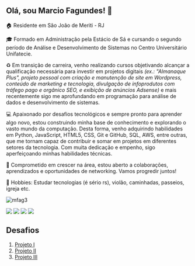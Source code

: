 ## **Olá, sou Marcio Fagundes!** 👋

🏠 Residente em São João de Meriti - RJ

🎓 Formado em Administração pela Estácio de Sá e cursando o segundo período de Análise e Desenvolvimento de Sistemas no Centro Universitário Unifatecie.

♻ Em transição de carreira, venho realizando cursos objetivando alcançar a qualificação necessária para investir em projetos digitais *(ex.: "Almanaque Plus", projeto pessoal com criação e manutenção de site em Wordpress, conteúdo de marketing e tecnologia, divulgação de infoprodutos com tráfego pago e orgânico SEO, e exibição de anúncios Adsense)* e mais recentemente sigo me aprofundando em programação para análise de dados e desenvolvimento de sistemas.

💻 Apaixonado por desafios tecnológicos e sempre pronto para aprender algo novo, estou construindo minha base de conhecimento e explorando o vasto mundo da computação. Desta forma, venho adquirindo habilidades em Python, JavaScript, HTML5, CSS, Git e GitHub, SQL, AWS, entre outras, que me tornam capaz de contribuir e somar em projetos em diferentes setores da tecnologia. Com muita dedicação e empenho, sigo aperfeiçoando minhas habilidades técnicas. 

🚀 Comprometido em crescer na área, estou aberto a colaborações, aprendizados e oportunidades de networking. Vamos progredir juntos!

🎨 Hobbies: Estudar tecnologias (é sério rs), violão, caminhadas, passeios, igreja etc.

![mfag3](https://github.com/marciofag/ciencia-de-dados-compass-uol/assets/145873508/0840ad85-c735-480b-8143-c9f91e0374ca)
<div> 
  <a href="https://www.linkedin.com/in/marciofag" target="_blank"><img src="https://img.shields.io/badge/-LinkedIn-%230077B5?style=for-the-badge&logo=linkedin&logoColor=white" target="_blank"></a> 
  <a href="https://instagram.com/marciofag" target="_blank"><img src="https://img.shields.io/badge/-Instagram-%23E4405F?style=for-the-badge&logo=instagram&logoColor=white" target="_blank"></a>
  <a href="https://facebook.com/marciofag" target="_blank"><img src="https://img.shields.io/badge/Facebook-1877F2?style=for-the-badge&logo=facebook&logoColor=white" target="_blank"></a>
  <a href = "mailto:mfag.rj@gmail.com"><img src="https://img.shields.io/badge/-Gmail-%23333?style=for-the-badge&logo=gmail&logoColor=white" target="_blank"></a>
</div>

## Desafios 

1. [Projeto I](https://github.com/marciofag/ciencia-de-dados-compass-uol/blob/main/projeto1/analise_dados_vendas.ipynb)
2. [Projeto II](https://github.com/marciofag/ciencia-de-dados-compass-uol/blob/main/projeto2/modelo_regressao_prever_preco_carros.ipynb)
3. [Projeto III](https://github.com/marciofag/ciencia-de-dados-compass-uol/blob/main/projeto3/risco_de_credito_em_emprestimos.ipynb)



